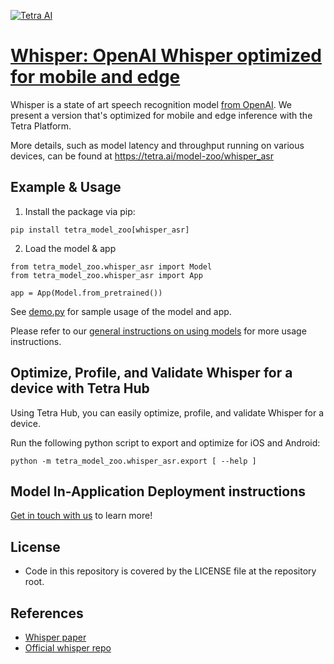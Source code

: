 [![Tetra AI](https://tetra.ai/img/logo.svg)](https://tetra.ai/)

# [Whisper: OpenAI Whisper optimized for mobile and edge](https://tetra.ai/model-zoo/whisper_asr)

Whisper is a state of art speech recognition model [from OpenAI](https://github.com/openai/whisper/tree/main). We present a version that's optimized for mobile and edge inference with the Tetra Platform.

More details, such as model latency and throughput running on various devices, can be found at https://tetra.ai/model-zoo/whisper_asr

## Example & Usage

1. Install the package via pip:
```
pip install tetra_model_zoo[whisper_asr]
```

2. Load the model & app
```
from tetra_model_zoo.whisper_asr import Model
from tetra_model_zoo.whisper_asr import App

app = App(Model.from_pretrained())
```

See [demo.py](demo.py) for sample usage of the model and app.

Please refer to our [general instructions on using models](../../#tetra-model-zoo) for more usage instructions.

## Optimize, Profile, and Validate Whisper for a device with Tetra Hub
Using Tetra Hub, you can easily optimize, profile, and validate Whisper for a device.

Run the following python script to export and optimize for iOS and Android:
```
python -m tetra_model_zoo.whisper_asr.export [ --help ]
```

## Model In-Application Deployment instructions
<a href="mailto:support@tetra.ai?subject=Request Access for Tetra Hub&body=Interest in using Whisper in model zoo for deploying on-device.">Get in touch with us</a> to learn more!


## License
- Code in this repository is covered by the LICENSE file at the repository root.


## References
* [Whisper paper](https://cdn.openai.com/papers/whisper.pdf)
* [Official whisper repo](https://github.com/openai/whisper/tree/main)
